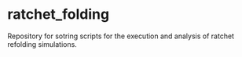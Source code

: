 # ratchet_folding

Repository for sotring scripts for the execution and analysis of ratchet refolding simulations.
